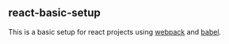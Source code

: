 ## react-basic-setup
This is a basic setup for react projects using [webpack](https://webpack.js.org) and [babel](https://babeljs.io/).
